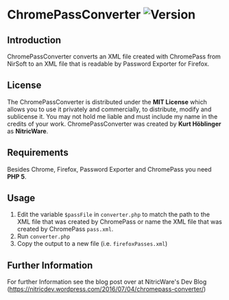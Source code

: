 [version]: https://img.shields.io/badge/Version-0.1-brightgreen.svg "Version 0.1"

# ChromePassConverter ![Version][version]

## Introduction

ChromePassConverter converts an XML file created with ChromePass from NirSoft to an XML file that is readable by Password Exporter for Firefox.

## License

The ChromePassConverter is distributed under the **MIT License** which allows you to use it privately and commercially, to distribute, modify and sublicense it. You may not hold me liable and must include my name in the credits of your work. ChromePassConverter was created by **Kurt Höblinger** as **NitricWare**.

## Requirements

Besides Chrome, Firefox, Password Exporter and ChromePass you need **PHP 5**.

## Usage

1. Edit the variable ```$passFile``` in ```converter.php``` to match the path to the XML file that was created by ChromePass or name the XML file that was created by ChromePass ```pass.xml```.
2. Run ```converter.php```
3. Copy the output to a new file (i.e. ```firefoxPasses.xml```)

## Further Information

For further Information see the blog post over at NitricWare's Dev Blog (https://nitricdev.wordpress.com/2016/07/04/chromepass-converter/)
